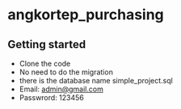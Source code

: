 # angkortep_purchasing



## Getting started

+ Clone the code
+ No need to do the migration
+ there is the database name simple_project.sql
+ Email: admin@gmail.com
+ Passwrord: 123456
